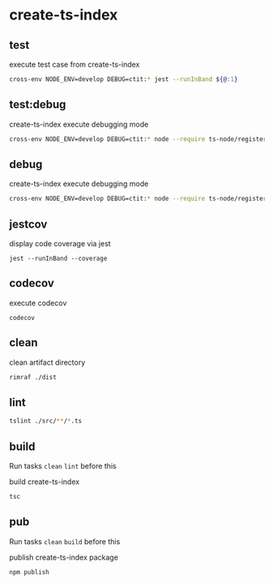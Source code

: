 # create-ts-index

## test
execute test case from create-ts-index

```sh
cross-env NODE_ENV=develop DEBUG=ctit:* jest --runInBand ${@:1}
```

## test:debug
create-ts-index execute debugging mode 

```sh
cross-env NODE_ENV=develop DEBUG=ctit:* node --require ts-node/register --inspect-brk=9229 ./node_modules/.bin/jest --no-cache --runInBand --detectOpenHandles ${@:1}
```

## debug
create-ts-index execute debugging mode 

```sh
cross-env NODE_ENV=develop DEBUG=ctit:* node --require ts-node/register --inspect-brk=9229 ${@:1}
```

## jestcov
display code coverage via jest

```
jest --runInBand --coverage
```

## codecov
execute codecov

```
codecov
```

## clean 
clean artifact directory

```sh
rimraf ./dist
```

## lint
```sh
tslint ./src/**/*.ts
```

## build
Run tasks `clean` `lint` before this

build create-ts-index

```sh
tsc
```

## pub
Run tasks `clean` `build` before this

publish create-ts-index package

```sh
npm publish
```